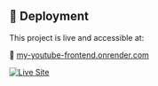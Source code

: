 ## 🚀 Deployment

This project is live and accessible at:

🔗 [my-youtube-frontend.onrender.com](https://my-youtube-frontend.onrender.com)

[![Live Site](https://img.shields.io/badge/Live-Demo-blue)](https://my-youtube-frontend.onrender.com)
